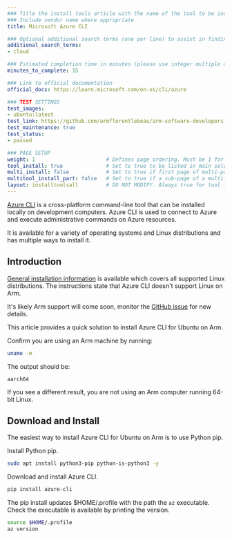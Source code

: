 ```yaml
---
### Title the install tools article with the name of the tool to be installed
### Include vendor name where appropriate
title: Microsoft Azure CLI

### Optional additional search terms (one per line) to assist in finding the article
additional_search_terms:
- cloud

### Estimated completion time in minutes (please use integer multiple of 5)
minutes_to_complete: 15

### Link to official documentation
official_docs: https://learn.microsoft.com/en-us/cli/azure

### TEST SETTINGS
test_images:
- ubuntu:latest
test_link: https://github.com/armflorentlebeau/arm-software-developers-ads/actions/runs/3540052189
test_maintenance: true
test_status:
- passed

### PAGE SETUP
weight: 1                       # Defines page ordering. Must be 1 for first (or only) page.
tool_install: true              # Set to true to be listed in main selection page, else false
multi_install: false            # Set to true if first page of multi-page article, else false
multitool_install_part: false   # Set to true if a sub-page of a multi-page article, else false
layout: installtoolsall         # DO NOT MODIFY. Always true for tool install articles
---
```


[Azure CLI](https://learn.microsoft.com/en-us/cli/azure/) is a cross-platform command-line tool that can be installed locally on development computers. Azure CLI is used to connect to Azure and execute administrative commands on Azure resources. 

It is available for a variety of operating systems and Linux distributions and has multiple ways to install it. 

## Introduction

[General installation information](https://learn.microsoft.com/en-us/cli/azure/install-azure-cli-linux?pivots=apt) is available which covers all supported Linux distributions. The instructions state that Azure CLI doesn't support Linux on Arm. 

It's likely Arm support will come soon, monitor the [GitHub issue](https://github.com/Azure/azure-cli/issues/7368) for new details. 

This article provides a quick solution to install Azure CLI for Ubuntu on Arm.

Confirm you are using an Arm machine by running:

```bash
uname -m
```

The output should be:

```console
aarch64
```

If you see a different result, you are not using an Arm computer running 64-bit Linux.

## Download and Install

The easiest way to install Azure CLI for Ubuntu on Arm is to use Python pip. 

Install Python pip. 

```bash { target="ubuntu:latest" }
sudo apt install python3-pip python-is-python3 -y
```

Download and install Azure CLI.

```bash { target="ubuntu:latest" }
pip install azure-cli
```

The pip install updates $HOME/.profile with the path the `az` executable. Check the executable is available by printing the version.

```bash { target="ubuntu:latest" }
source $HOME/.profile
az version
```
